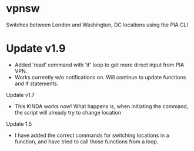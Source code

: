 # vpnsw
Switches between London and Washington, DC locations using the PIA CLI

# Update v1.9
- Added 'read' command with 'if' loop to get more direct input from PIA VPN.
- Works currently w/o notifications on. Will continue to update functions and if statements.

 Update v1.7
- This KINDA works now! What happens is, when initiating the command, the script will already try to change location

 Update 1.5
- I have added the correct commands for switching locations in a function, and have tried to call those functions from a loop.

